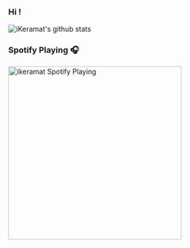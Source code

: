 ### Hi !
![iKeramat's github stats](https://github-readme-stats.vercel.app/api?username=iKeramat&show_icons=true&theme=dracula&count_private=true)

### Spotify Playing 🎧
[<img src="https://ikeramat.vercel.app/api" alt="ikeramat Spotify Playing" width="350" />](https://open.spotify.com/user/1ryo8oc1nskisb64ma8i57qja)
